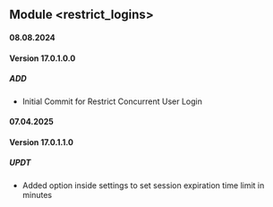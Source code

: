 ## Module <restrict_logins>
#### 08.08.2024
#### Version 17.0.1.0.0
##### ADD
- Initial Commit for Restrict Concurrent User Login

#### 07.04.2025
#### Version 17.0.1.1.0
##### UPDT
- Added option inside settings to set session expiration time limit in minutes

